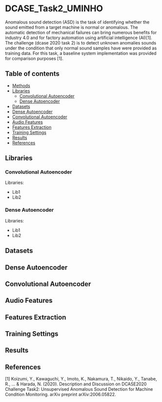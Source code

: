 # DCASE_Task2_UMINHO

Anomalous sound detection (ASD) is the task of identifying whether the sound emitted from a target machine is normal or anomalous. The automatic detection of mechanical failures can bring numerous benefits for industry 4.0 and for factory automation using artificial intelligence (AI)[1]. 
The challenge (dcase 2020 task 2) is to detect unknown anomalies sounds under the condition that only normal sound samples have were provided as training data. For this task, a baseline system implementation was provided for comparison purposes [1].  

## Table of contents
- [Methods](#methods)
- [Libraries](#libraries)
    - [Convolutional Autoencoder](#convolutional-autoencoder-lib)
    - [Dense Autoencoder](#dense-autoencoder-lib) 
- [Datasets](#datasets)
- [Dense Autoencoder](#dense-autoencoder)
- [Convolutional Autoencoder](#convolutional-autoencoder)
- [Audio Features](#audio-features)
- [Features Extraction](#features-extraction)
- [Training Settings](#training-settings)
- [Results](#results)
- [References](#references)


## Libraries
### Convolutional Autoencoder
Libraries:
- Lib1
- Lib2
### Dense Autoencoder
Libraries:
- Lib1
- Lib2

## Datasets

## Dense Autoencoder

## Convolutional Autoencoder

## Audio Features

## Features Extraction

## Training Settings

## Results

## References

[1] Koizumi, Y., Kawaguchi, Y., Imoto, K., Nakamura, T., Nikaido, Y., Tanabe, R., ... & Harada, N. (2020). Description and Discussion on DCASE2020 Challenge Task2: Unsupervised Anomalous Sound Detection for Machine Condition Monitoring. arXiv preprint arXiv:2006.05822.

